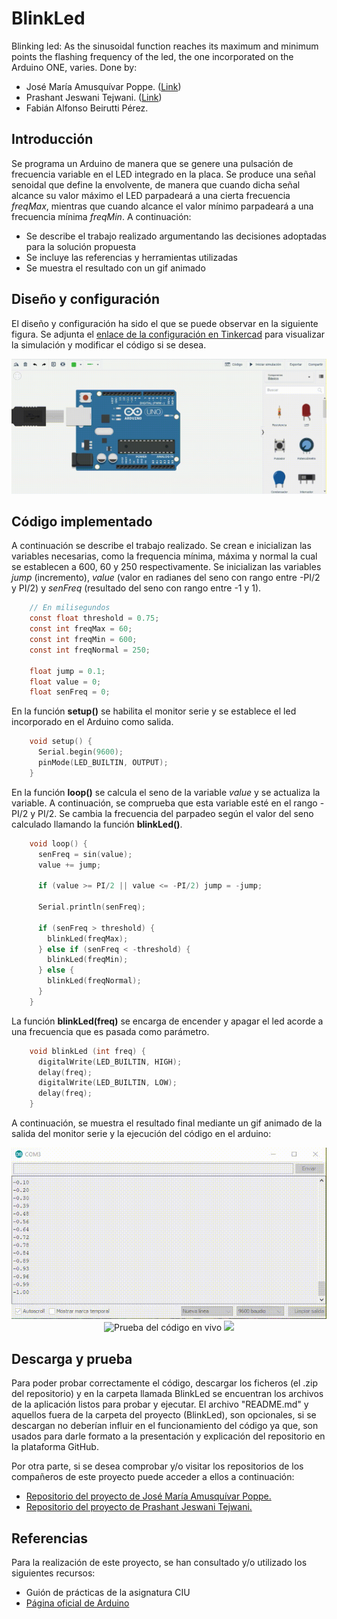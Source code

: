 # BlinkLed
Blinking led: As the sinusoidal function reaches its maximum and minimum points the flashing frequency of the led, the one incorporated on the Arduino ONE, varies. Done by:
- José María Amusquívar Poppe. (<a href="https://github.com/JoseMAP-99">Link</a>) <br>
- Prashant Jeswani Tejwani. (<a href="https://github.com/Prashant-JT">Link</a>) <br>
- Fabián Alfonso Beirutti Pérez.

## Introducción
Se programa un Arduino de manera que se genere una pulsación de frecuencia variable en el LED integrado en la placa. 
Se produce una señal senoidal que define la envolvente, de manera que cuando dicha señal alcance su valor máximo el  LED  parpadeará  a  una cierta frecuencia *freqMax*, mientras que cuando alcance el valor mínimo parpadeará a una frecuencia mínima *freqMin*.  A continuación:

* Se describe el trabajo realizado argumentando las decisiones adoptadas para la solución propuesta
* Se incluye las referencias y herramientas utilizadas
* Se muestra el resultado con un gif animado

## Diseño y configuración 

El diseño y configuración ha sido el que se puede observar en la siguiente figura. Se adjunta el <a href=" https://www.tinkercad.com/things/cknacAsoMJE">enlace de la configuración en Tinkercad</a> para visualizar la simulación y modificar el código si se desea.

<p align="center"><img src="/images/blink-led-tinkercad-demo.gif" alt="Diseño, configuración y simulación del Arduino en Tinkercad"/>

## Código implementado

A continuación se describe el trabajo realizado. Se crean e inicializan las variables necesarias, como la frequencia mínima, máxima y normal la cual se establecen a 600, 60 y 250 respectivamente. Se inicializan las variables *jump* (incremento), *value* (valor en radianes del seno con rango entre -PI/2 y PI/2) y *senFreq* (resultado del seno con rango entre -1 y 1). 
```C
    // En milisegundos
    const float threshold = 0.75;
    const int freqMax = 60;
    const int freqMin = 600;
    const int freqNormal = 250;
    
    float jump = 0.1;
    float value = 0;
    float senFreq = 0;
```
En la función **setup()** se habilita el monitor serie y se establece el led incorporado en el Arduino como salida.
```C
    void setup() {  
      Serial.begin(9600);
      pinMode(LED_BUILTIN, OUTPUT);
    }
```
En la función **loop()** se calcula el seno de la variable *value* y se actualiza la variable. A continuación, se comprueba que esta variable esté en el rango -PI/2 y PI/2. Se cambia la frecuencia del parpadeo según el valor del seno calculado llamando la función **blinkLed()**.
```C
    void loop() {
      senFreq = sin(value);
      value += jump;

      if (value >= PI/2 || value <= -PI/2) jump = -jump;

      Serial.println(senFreq);

      if (senFreq > threshold) {
        blinkLed(freqMax);
      } else if (senFreq < -threshold) {
        blinkLed(freqMin);                       
      } else {
        blinkLed(freqNormal);
      }
    }
```    
La función **blinkLed(freq)** se encarga de encender y apagar el led acorde a una frecuencia que es pasada como parámetro. 
```C      
    void blinkLed (int freq) {
      digitalWrite(LED_BUILTIN, HIGH);  
      delay(freq);
      digitalWrite(LED_BUILTIN, LOW);    
      delay(freq);  
    }    
```      
A continuación, se muestra el resultado final mediante un gif animado de la salida del monitor serie y la ejecución del código en el arduino:
<p align="center">
<img src="/images/blink-led-serial-demo.gif" alt="Salida del monitor serie"></img>
<img src="/images/pruebaDelCodigoEnVivoGif.gif" alt="Prueba del código en vivo"></img>
<img src="https://media.giphy.com/media/xx9DkkDZIqvtpPQFNa/giphy.gif">
</p>

## Descarga y prueba
Para poder probar correctamente el código, descargar los ficheros (el .zip del repositorio) y en la carpeta llamada BlinkLed se encuentran los archivos de la aplicación listos para probar y ejecutar. El archivo "README.md" y aquellos fuera de la carpeta del proyecto (BlinkLed), son opcionales, si se descargan no deberían influir en el funcionamiento del código ya que, son usados para darle formato a la presentación y explicación del repositorio en la plataforma GitHub.

Por otra parte, si se desea comprobar y/o visitar los repositorios de los compañeros de este proyecto puede acceder a ellos a continuación:
- <a href="https://josemap-99.github.io/2021/05/08/blink_led.html">Repositorio del proyecto de José María Amusquívar Poppe.</a>
- <a href="https://prashant-jt.github.io/My-Processing-Book/2021/05/04/blink-led.html">Repositorio del proyecto de Prashant Jeswani Tejwani.</a>

## Referencias
Para la realización de este proyecto, se han consultado y/o utilizado los siguientes recursos:
* Guión de prácticas de la asignatura CIU
* <a href="https://www.arduino.cc/">Página oficial de Arduino</a>
